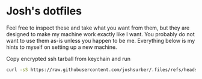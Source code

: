 # Josh's dotfiles

Feel free to inspect these and take what you want from them, but they are designed to make my machine work exactly like I want. You probably do not want to use them as-is unless you happen to be me. Everything below is my hints to myself on setting up a new machine.

Copy encrypted ssh tarball from keychain and run

```bash
curl -sS https://raw.githubusercontent.com/joshsurber/.files/refs/heads/master/install.sh > install.sh && sh install.sh
```
